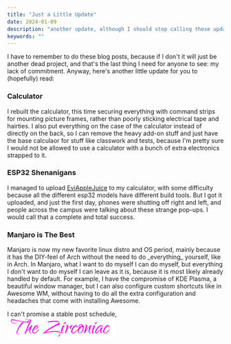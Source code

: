 ```yaml
---
title: "Just a Little Update"
date: 2024-01-09
description: "another update, although I should stop calling these updates, because this is how most of them are going to be"
keywords: ""
---
```

I have to remember to do these blog posts, because if I don't it will just be another dead project, and that's the last thing I need for anyone to see: my lack of commitment. Anyway, here's another little update for you to (hopefully) read:
<br>
<h3 id="heading">Calculator</h3>
I rebuilt the calculator, this time securing everything with command strips for mounting picture frames, rather than poorly sticking electrical tape and hairties. I also put everything on the case of the calculator instead of directly on the back, so I can remove the heavy add-on stuff and just have the base calculaor for stuff like classwork and tests, because I'm pretty sure I would not be allowed to use a calculator with a bunch of extra electronics strapped to it.
<br>
<h3 id="heading">ESP32 Shenanigans</h3>
I managed to upload <a style="text-decoration:underline;" href="https://github.com/ckcr4lyf/EvilAppleJuice-ESP32" target="_blank" rel="noopener noreferrer">EviAppleJuice</a> to my calculator, with some difficulty because all the different esp32 models have different build tools. But I got it uploaded, and just the first day, phones were shutting off right and left, and people across the campus were talking about these strange pop-ups. I would call that a complete and total success.
<br>
<h3 id="heading">Manjaro is The Best</h3>
Manjaro is now my new favorite linux distro and OS period, mainly because it has the DIY-feel of Arch without the need to do _everything_ yourself, like in Arch. In Manjaro, what I want to do myself I can do myself, but everything I don't want to do myself I can leave as it is, because it is most likely already handled by default. For example, I have the compromise of KDE Plasma, a beautiful window manager, but I can also configure custom shortcuts like in Awesome WM, without having to do all the extra configuration and headaches that come with installing Awesome.
&nbsp;  
&nbsp;  

I can't promise a stable post schedule,  
<img src="https://github.com/ZirconiaCubed3v2/ZirconiaCubed3v2.github.io/blob/main/_images/sig.png?raw=true" alt="signature" style="width:250px;"/>
